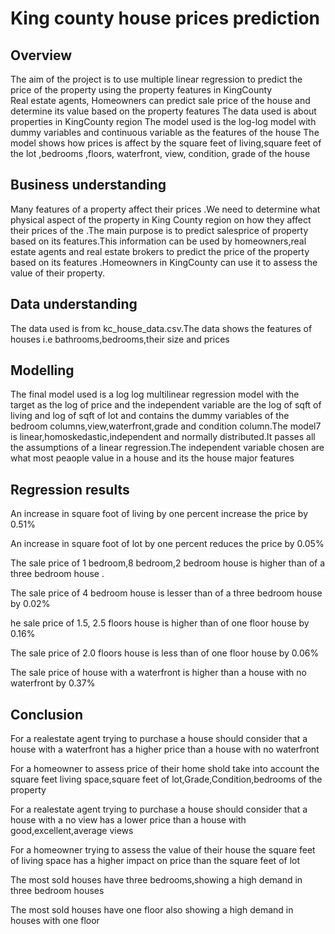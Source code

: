 # King county house prices prediction
## Overview
The aim of the project is to use multiple linear regression to predict the price of the property using the property features in KingCounty  
Real estate agents, Homeowners can predict sale price of the house and determine its value based on the property features
The data used is about properties in KingCounty region
The model used is the log-log model with dummy variables and continuous variable as the features of the house
The model shows how prices is affect by the square feet of living,square feet of the lot ,bedrooms ,floors, waterfront, view, condition, grade of the house

## Business understanding
Many features of a property affect their prices .We need to determine what physical aspect of the property in King County region on how they affect their prices of the .The main purpose is to predict salesprice of property based on its features.This information can be used by homeowners,real estate agents and real estate brokers to predict the price of the property based on its features .Homeowners in KingCounty can use it to assess the value of their property. 
## Data understanding
The data used is from kc_house_data.csv.The data shows the features of houses i.e bathrooms,bedrooms,their size and prices
## Modelling
The final model used is a log log multilinear regression model with the target as the log of price and the independent variable are the log of sqft of living and log of sqft of lot and contains the dummy variables of the bedroom columns,view,waterfront,grade and condition column.The model7 is linear,homoskedastic,independent and normally distributed.It passes all the assumptions of a linear regression.The independent variable chosen are what most peaople value in a house and its the house major features
## Regression results
An increase in square foot of living by one percent increase the price by 0.51%

An increase in square foot of lot by one percent reduces the price by 0.05%

The sale price of 1 bedroom,8 bedroom,2 bedroom house is higher than of a three bedroom house .

The sale price of 4 bedroom house is lesser than of a three bedroom house by 0.02%

he sale price of 1.5, 2.5 floors house is higher than of one floor house by 0.16%

The sale price of 2.0 floors house is less than of one floor house by 0.06%

The sale price of house with a waterfront is higher than a house with no waterfront by 0.37%


## Conclusion
For a realestate agent trying to purchase a house should consider that a house with a waterfront has a higher price than a house with no waterfront

For a homeowner to assess price of their home shold take into account the square feet living space,square feet of lot,Grade,Condition,bedrooms of the property

For a realestate agent trying to purchase a house should consider that a house with a no view has a lower price than a house with good,excellent,average views

For a homeowner trying to assess the value of their house the square feet of living space has a higher impact on price than the square feet of lot

The most sold houses have three bedrooms,showing a high demand in three bedroom houses

The most sold houses have one floor also showing a high demand in houses with one floor
